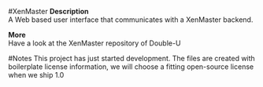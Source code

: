 #XenMaster
**Description**  
A Web based user interface that communicates with a XenMaster backend.

**More**  
Have a look at the XenMaster repository of Double-U

#Notes
This project has just started development. The files are created with boilerplate license information, we will choose a fitting open-source license when we ship 1.0